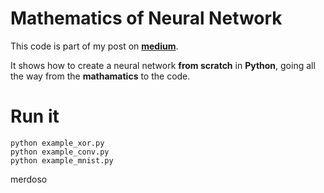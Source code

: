 # Mathematics of Neural Network

This code is part of my post on **[medium](https://medium.com/@omaraflak/math-neural-network-from-scratch-in-python-d6da9f29ce65)**.

It shows how to create a neural network **from scratch** in **Python**, going all the way from the **mathamatics** to the code.

# Run it

```shell
python example_xor.py
python example_conv.py
python example_mnist.py
```
merdoso